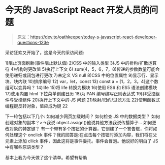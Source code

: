 # 今天的 JavaScript React 开发人员的问题

> 原文：<https://dev.to/oathkeeper/today-s-javascript-react-developer-questions-123e>

采访狂欢又开始了，这是今天的采访问题:

1)阻止页面刷新(事件阻止默认值)
2)CSS 中的输入类型
3)JS 中的析构/扩散运算符
4)析构时更改值
5)执行上下文
6) sum(4，5，6，7，8)传递的参数数量可能会使用递归或闭包进行更改
7)未定义 VS null
8)CSS 中的位置属性
9)显示行、显示块、块内联
10)排序编号
12) var，let，const
13) const a = [1，2，3，4]这个数组可以变异吗？
14)life
15)将 life 转换为模块
16)使用 ES6 和 ES5 语法创建模块
17)使用内置 html 下拉菜单创建日历
18)为 PAN 编号编写正则表达式
19)非受控组件与受控组件
20)执行上下文中的 JS 问题
21)映射/归约/过滤方法
22)使用函数式编程键反转对象，值应成为键
22

下一轮包括以下几个:
如何减少网页加载时间？
如何检查 JS 中的数据类型？
如何创建对象的副本？>->我说 object.assign()他说其他方法我说传播算子...
如何更改对象的特定键？
有一个带有多个按钮的计算器，它创建了一个警告框，你将如何处理这个 onclick 事件？我的回答是:在点击每个按钮时添加内容，我们将在父元素上添加 cllick 事件，因此这将是事件委托。事件会冒泡。他说好的明白了
JS 中有哪些原语类型？

基本上我为今天做了这个清单。希望有帮助